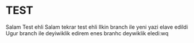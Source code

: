 # TEST
Salam Test ehli
Salam tekrar test ehli
Ilkin branch ile yeni yazi elave edildi
Ugur branch ile deyiwiklik edirem
enes branhc deywiklik eledi:wq
